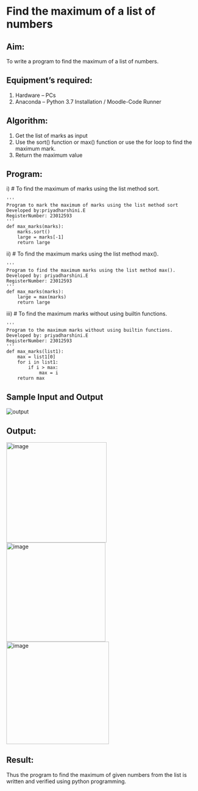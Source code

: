 # Find the maximum of a list of numbers
## Aim:
To write a program to find the maximum of a list of numbers.
## Equipment’s required:
1.	Hardware – PCs
2.	Anaconda – Python 3.7 Installation / Moodle-Code Runner
## Algorithm:
1.	Get the list of marks as input
2.	Use the sort() function or max() function or use the for loop to find the maximum mark.
3.	Return the maximum value
## Program:

i)	# To find the maximum of marks using the list method sort.
```
''' 
Program to mark the maximum of marks using the list method sort
Developed by:priyadharshini.E 
RegisterNumber: 23012593
'''
def max_marks(marks):
    marks.sort()
    large = marks[-1]
    return large

```

ii)	# To find the maximum marks using the list method max().
```
''' 
Program to find the maximum marks using the list method max().
Developed by: priyadharshini.E 
RegisterNumber: 23012593
'''
def max_marks(marks):
    large = max(marks)
    return large

```

iii) # To find the maximum marks without using builtin functions.
```
''' 
Program to the maximum marks without using builtin functions.
Developed by: priyadharshini.E 
RegisterNumber: 23012593
'''
def max_marks(list1):
    max = list1[0]
    for i in list1:
        if i > max:
            max = i
    return max
```
## Sample Input and Output
![output](./img/max_marks1.jpg) 

## Output:
<img width="263" alt="image" src="https://github.com/EPriyadharshini/FindMaximum/assets/144870831/62ddcc7a-bd31-411a-a4ee-27a4235f1b4a">
<img width="260" alt="image" src="https://github.com/EPriyadharshini/FindMaximum/assets/144870831/74e91071-5d67-4bba-b490-90f0809e38ee">
<img width="269" alt="image" src="https://github.com/EPriyadharshini/FindMaximum/assets/144870831/d5a4571c-3fc8-478e-9d17-51407c667706">

## Result:
Thus the program to find the maximum of given numbers from the list is written and verified using python programming.
